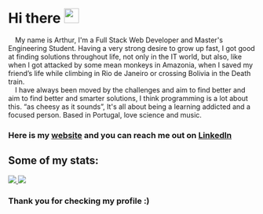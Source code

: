 
# Hi there <img src="https://raw.githubusercontent.com/MartinHeinz/MartinHeinz/master/wave.gif" width="30px">

&emsp;My name is Arthur, I'm a Full Stack Web Developer and Master's Engineering Student. Having a very strong desire to grow up fast, I got good at finding solutions throughout life, not only in the IT world, but also, like when I got attacked by some mean monkeys in Amazonia, when I saved my friend’s life while climbing in Rio de Janeiro or crossing Bolivia in the Death train.<br>
&emsp;I have always been moved by the challenges and aim to find better and aim to find better and smarter solutions, I think programming is a lot about this. “as cheesy as it sounds”, It's all about being a learning addicted and a focused person. Based in Portugal, love science and music.

### Here is my <a href="https://arthuros.github.io/">website</a> and you can reach me out on [LinkedIn](https://www.linkedin.com/in/arthurbritto/)

## Some of my stats:

<a href="https://github.com/anuraghazra/github-readme-stats">
  <img src="https://github-readme-stats.vercel.app/api/?username=R2D2-ztx&theme=tokyonight&show_icons=true" />
</a>
<a href="https://github.com/anuraghazra/github-readme-stats">
  <img src="https://github-readme-stats.vercel.app/api/top-langs/?username=R2D2-ztx&layout=compact" />
</a>



### Thank you for checking my profile :)
